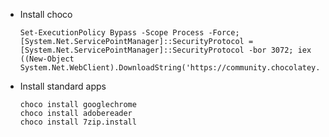 - Install choco 
  ``` 
  Set-ExecutionPolicy Bypass -Scope Process -Force; [System.Net.ServicePointManager]::SecurityProtocol = [System.Net.ServicePointManager]::SecurityProtocol -bor 3072; iex ((New-Object System.Net.WebClient).DownloadString('https://community.chocolatey.org/install.ps1'))
  ```
- Install standard apps 
  ``` 
  choco install googlechrome
  choco install adobereader
  choco install 7zip.install
  ```